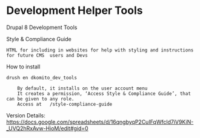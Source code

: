 # Development Helper Tools
Drupal 8 Development Tools

 Style & Compliance Guide
 
 	HTML for including in websites for help with styling and instructions for future CMS  users and Devs
 
 How to install
	
	drush en dkomito_dev_tools
	
		By default, it installs on the user account menu
		It creates a permission, ‘Access Style & Compliance Guide’, that can be given to any role.
		Access at   /style-compliance-guide


Version Details:  https://docs.google.com/spreadsheets/d/16qngbyqP2CuIFqWfcld7iV9KiN-_UVQ2hRxAvw-HioM/edit#gid=0


